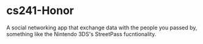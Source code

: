 cs241-Honor
===========
A social networking app that exchange data with the people you passed by, something like the Nintendo 3DS's StreetPass fucntionality. 

